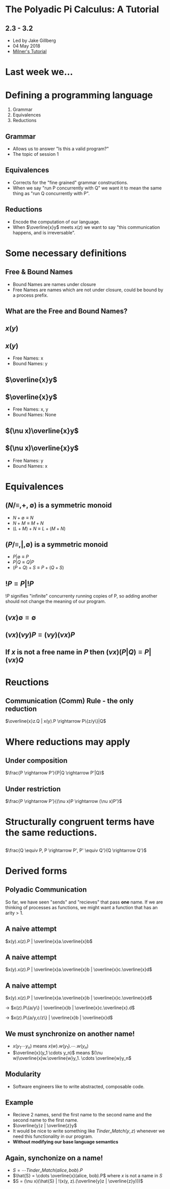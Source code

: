 # The Polyadic Pi Calculus: A Tutorial

## 2.3 - 3.2
* Led by Jake Gillberg
* 04 May 2018
* [Milner's Tutorial](https://pdfs.semanticscholar.org/5d25/0a3a14f68abb1ae0111d35b8220b4472b277.pdf)

# Last week we...

# Defining a programming language
1. Grammar
2. Equivalences
3. Reductions

## Grammar
 * Allows us to answer "Is this a valid program?"
 * The topic of session 1

## Equivalences
 * Corrects for the "fine grained" grammar constructions.
 * When we say "run P concurrently with Q" we want it to mean the same thing as "run Q concurrently with P".

## Reductions
 * Encode the computation of our language.
 * When $\overline{x}y$ meets $x(z)$ we want to say "this communication happens, and is irreversable".

# Some necessary definitions 

## Free & Bound Names
 * Bound Names are names under closure
 * Free Names are names which are not under closure, could be bound by a process prefix.

## What are the Free and Bound Names?

## $x(y)$

## $x(y)$
 * Free Names: x
 * Bound Names: y

## $\overline{x}y$

## $\overline{x}y$
 * Free Names: x, y
 * Bound Names: None

## $(\nu x)\overline{x}y$

## $(\nu x)\overline{x}y$
 * Free Names: y
 * Bound Names: x

# Equivalences

## $(N/\equiv,+,\emptyset)$ is a symmetric monoid
 * $N+\emptyset \equiv N$
 * $N+M \equiv M+N$
 * $(L+M)+N \equiv L+(M+N)$

## $(P/\equiv,|,\emptyset)$ is a symmetric monoid
 * $P|\emptyset \equiv P$
 * $P|Q \equiv Q|P$
 * $(P+Q)+S \equiv P+(Q+S)$

## $!P \equiv P|!P$
$!P$ signifies "infinite" concurrenty running copies of P, so adding another should not change the meaning of our program.

## $(\nu x)\emptyset \equiv \emptyset$

## $(\nu x)(\nu y)P \equiv (\nu y)(\nu x)P$

## If $x$ is not a free name in $P$ then $(\nu x)(P|Q) \equiv P|(\nu x)Q$

# Reuctions

## Communication (Comm) Rule - the only reduction
$\overline{x}z.Q | x(y).P \rightarrow P\{z/y\}|Q$

# Where reductions may apply
## Under composition
$\frac{P \rightarrow P'}{P|Q \rightarrow P'|Q}$

## Under restriction
$\frac{P \rightarrow P'}{(\nu x)P \rightarrow (\nu x)P'}$

# Structurally congruent terms have the same reductions.

##
$\frac{Q \equiv P, P \rightarrow P', P' \equiv Q'}{Q \rightarrow Q'}$

# Derived forms

## Polyadic Communication
So far, we have seen "sends" and "recieves" that pass <b>one</b> name.
If we are thinking of processes as functions, we might want a function
that has an arity > 1.

## A naive attempt
$x(y).x(z).P | \overline{x}a.\overline{x}b$

## A naive attempt
$x(y).x(z).P | \overline{x}a.\overline{x}b | \overline{x}c.\overline{x}d$

## A naive attempt
$x(y).x(z).P | \overline{x}a.\overline{x}b | \overline{x}c.\overline{x}d$

$\rightarrow$
$x(z).P\{a/y\} | \overline{x}b | \overline{x}c.\overline{x}.d$

$\rightarrow$
$x(z).P\{a/y,c/z\} | \overline{x}b | \overline{x}d$

## We must synchronize on another name!
 * $x(y_1 \cdots y_n)$ means $x(w).w(y_1). \cdots .w(y_n)$
 * $\overline{x}(y_1 \cdots y_n)$ means $(\nu w)\overline{x}w.\overline{w}y_1. \cdots \overline{w}y_n$

## Modularity
 * Software engineers like to write abstracted, composable code.

## Example
 * Recieve 2 names, send the first name to the second name and the second name to the first name.
 * $\overline{y}z | \overline{z}y$
 * It would be nice to write something like $Tinder\_Match(y, z)$ whenever we need this functionality in our program.
 * <b>Without modifying our base language semantics</b>

## Again, synchonize on a name!
 * $S = \cdots Tinder\_Match(alice, bob).P$
 * $\hat{S} = \cdots \overline{x}(alice, bob).P$ where $x$ is not a name in $S$
 * $S = (\nu x)(\hat{S} | !(x(y, z).(\overline{y}z | \overline{z}y)))$
